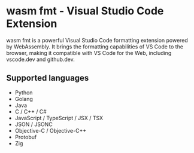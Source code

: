 # wasm fmt - Visual Studio Code Extension

wasm fmt is a powerful Visual Studio Code formatting extension powered by WebAssembly.
It brings the formatting capabilities of VS Code to the browser, making it compatible with VS Code for the Web, including vscode.dev and github.dev.

## Supported languages

- Python
- Golang
- Java
- C / C++ / C#
- JavaScript / TypeScript / JSX / TSX
- JSON / JSONC
- Objective-C / Objective-C++
- Protobuf
- Zig
